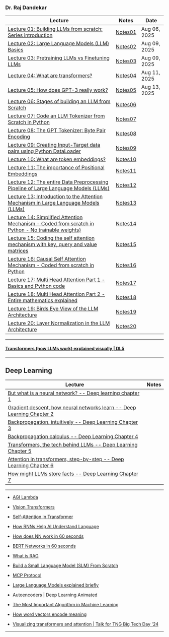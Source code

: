 ### Dr. Raj Dandekar
| Lecture | Notes | Date|
|---|---|---|
| [Lecture 01: Building LLMs from scratch: Series introduction](https://www.youtube.com/watch?v=Xpr8D6LeAtw) |  [Notes01](https://github.com/muarshad01/LLM/blob/main/Notes/lecture01_notes.md)| Aug 06, 2025 |
| [Lecture 02: Large Language Models (LLM) Basics](https://www.youtube.com/watch?v=3dWzNZXA8DY)| [Notes02](https://github.com/muarshad01/LLM/blob/main/Notes/lecture02_notes.md) | Aug 09, 2025 |
| [Lecture 03: Pretraining LLMs vs Finetuning LLMs](https://www.youtube.com/watch?v=-bsa3fCNGg4)|  [Notes03](https://github.com/muarshad01/LLM/blob/main/Notes/lecture03_notes.md) | Aug 09, 2025 |
| [Lecture 04: What are transformers?](https://www.youtube.com/watch?v=NLn4eetGmf8) |  [Notes04](https://github.com/muarshad01/LLM/blob/main/Notes/lecture04_notes.md) | Aug 11, 2025|
| [Lecture 05: How does GPT-3 really work?](https://www.youtube.com/watch?v=xbaYCf2FHSY) |  [Notes05](https://github.com/muarshad01/LLM/blob/main/Notes/lecture05_notes.md) | Aug 13, 2025|
| [Lecture 06: Stages of building an LLM from Scratch](https://www.youtube.com/watch?v=z9fgKz1Drlc) |  [Notes06](https://github.com/muarshad01/LLM/blob/main/Notes/lecture06_notes.md) | |
| [Lecture 07: Code an LLM Tokenizer from Scratch in Python](https://www.youtube.com/watch?v=rsy5Ragmso8) |  [Notes07](https://github.com/muarshad01/LLM/blob/main/Notes/lecture07_notes.md) | |
| [Lecture 08: The GPT Tokenizer: Byte Pair Encoding](https://www.youtube.com/watch?v=fKd8s29e-l4) |  [Notes08](https://github.com/muarshad01/LLM/blob/main/Notes/lecture08_notes.md) | |
| [Lecture 09: Creating Input-Target data pairs using Python DataLoader](https://www.youtube.com/watch?v=iQZFH8dr2yI) |  [Notes09](https://github.com/muarshad01/LLM/blob/main/Notes/lecture09_notes.md) | |
| [Lecture 10: What are token embeddings?](https://www.youtube.com/watch?v=ghCSGRgVB_o) |  [Notes10](https://github.com/muarshad01/LLM/blob/main/Notes/lecture10_notes.md) | |
| [Lecture 11: The importance of Positional Embeddings](https://www.youtube.com/watch?v=ufrPLpKnapU) |  [Notes11](https://github.com/muarshad01/LLM/blob/main/Notes/lecture11_notes.md) | |
| [Lecture 12: The entire Data Preprocessing Pipeline of Large Language Models (LLMs)](https://www.youtube.com/watch?v=mk-6cFebjis) |  [Notes12](https://github.com/muarshad01/LLM/blob/main/Notes/lecture12_notes.md)| |
| [Lecture 13: Introduction to the Attention Mechanism in Large Language Models (LLMs)](https://www.youtube.com/watch?v=XN7sevVxyUM) |  [Notes13](https://github.com/muarshad01/LLM/blob/main/Notes/lecture13_notes.md) | |
| [Lecture 14: Simplified Attention Mechanism - Coded from scratch in Python - No trainable weights)](https://www.youtube.com/watch?v=eSRhpYLerw4) |  [Notes14](https://github.com/muarshad01/LLM/blob/main/Notes/lecture14_notes.md) | |
| [Lecture 15: Coding the self attention mechanism with key, query and value matrices](https://www.youtube.com/watch?v=UjdRN80c6p8) |  [Notes15](https://github.com/muarshad01/LLM/blob/main/Notes/lecture15_notes.md) | |
| [Lecture 16: Causal Self Attention Mechanism - Coded from scratch in Python](https://www.youtube.com/watch?v=h94TQOK7NRA) |  [Notes16](https://github.com/muarshad01/LLM/blob/main/Notes/lecture16_notes.md) | |
| [Lecture 17: Multi Head Attention Part 1 - Basics and Python code](https://www.youtube.com/watch?v=cPaBCoNdCtE) |  [Notes17](https://github.com/muarshad01/LLM/blob/main/Notes/lecture17_notes.md) | |
| [Lecture 18: Multi Head Attention Part 2 - Entire mathematics explained](https://www.youtube.com/watch?v=K5u9eEaoxFg) |  [Notes18](https://github.com/muarshad01/LLM/blob/main/Notes/lecture18_notes.md) | |
| [Lecture 19: Birds Eye View of the LLM Architecture](https://www.youtube.com/watch?v=4i23dYoXp-A) |  [Notes19](https://github.com/muarshad01/LLM/blob/main/Notes/lecture19_notes.md) | |
| [Lecture 20: Layer Normalization in the LLM Architecture](https://www.youtube.com/watch?v=G3W-LT79LSI) |  [Notes20](https://github.com/muarshad01/LLM/blob/main/Notes/lecture20_notes.md) ||

***

#### [Transformers (how LLMs work) explained visually | DL5](https://www.youtube.com/watch?v=wjZofJX0v4M)

***

## Deep Learning
|Lecture | Notes|
|---|---|
| [But what is a neural network? -- Deep learning chapter 1](https://www.youtube.com/watch?v=aircAruvnKk) ||
| [Gradient descent, how neural networks learn -- Deep Learning Chapter 2](https://www.youtube.com/watch?v=IHZwWFHWa-w) ||
| [Backpropagation, intuitively -- Deep Learning Chapter 3](https://www.youtube.com/watch?v=Ilg3gGewQ5U) ||
| [Backpropagation calculus -- Deep Learning Chapter 4](https://www.youtube.com/watch?v=tIeHLnjs5U8) ||
| [Transformers, the tech behind LLMs -- Deep Learning Chapter 5](https://www.youtube.com/watch?v=wjZofJX0v4M) ||
| [Attention in transformers, step-by-step -- Deep Learning Chapter 6](https://www.youtube.com/watch?v=eMlx5fFNoYc) ||
| [How might LLMs store facts -- Deep Learning Chapter 7](https://www.youtube.com/watch?v=9-Jl0dxWQs8) ||

***

* [AGI Lambda](https://www.youtube.com/@AGI.Lambdaa/shorts)
* [Vision Transformers](https://www.youtube.com/shorts/qPUYBX0C6ic)
* [Self-Attention in Transformer](https://www.youtube.com/shorts/l8_OrR9kUNw)
* [How RNNs Help AI Understand Language](https://www.youtube.com/shorts/w67EHFHGHUQ)
* [How does NN work in 60 seconds](https://www.youtube.com/shorts/Dbcx2_MO0LM)
* [BERT Networks in 60 seconds](https://www.youtube.com/shorts/HBOloY08auQ)
* [What is RAG](https://www.youtube.com/shorts/CbAQUqnrDcA)
* [Build a Small Language Model (SLM) From Scratch](https://www.youtube.com/watch?v=pOFcwcwtv3k)
* [MCP Protocol](https://www.youtube.com/shorts/7CHr0qwTcJw)
* [Large Language Models explained briefly](https://www.youtube.com/watch?v=LPZh9BOjkQs&t=2s)
* Autoencoders | Deep Learning Animated
* [The Most Important Algorithm in Machine Learning](https://www.youtube.com/watch?v=SmZmBKc7Lrs)
* [How word vectors encode meaning](https://www.youtube.com/shorts/FJtFZwbvkI4)

* [Visualizing transformers and attention | Talk for TNG Big Tech Day '24](https://www.youtube.com/watch?v=KJtZARuO3JY)
***
